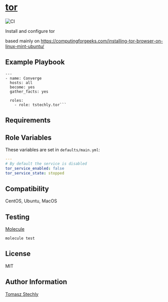 [tor](#tor)
=========

![CI](https://github.com/tstechly/ansible-role-tor/workflows/CI/badge.svg)

Install and configure tor

based mainly on 
https://computingforgeeks.com/installing-tor-browser-on-linux-mint-ubuntu/


Example Playbook
----------------

```
---
- name: Converge
  hosts: all
  become: yes
  gather_facts: yes

  roles:
    - role: tstechly.tor```
```

Requirements
------------


Role Variables
--------------

These variables are set in `defaults/main.yml`:
```yaml
---
# By default the service is disabled
tor_service_enabled: false
tor_service_state: stopped

```


Compatibility
-------------

CentOS, Ubuntu, MacOS


Testing
-------

[Molecule](https://github.com/ansible/molecule)


```
molecule test
```

License
-------

MIT



Author Information
------------------

[Tomasz Stechly](@tstechly)